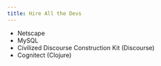 ```yaml
---
title: Hire All the Devs
---
```


- Netscape
- MySQL
- Civilized Discourse Construction Kit (Discourse)
- Cognitect (Clojure)
